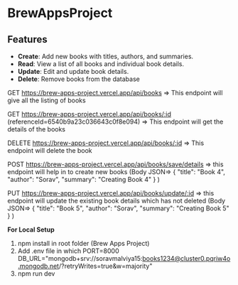 # BrewAppsProject

## Features

- **Create**: Add new books with titles, authors, and summaries.
- **Read**: View a list of all books and individual book details.
- **Update**: Edit and update book details.
- **Delete**: Remove books from the database

GET https://brew-apps-project.vercel.app/api/books => This endpoint will give all the listing of books

GET https://brew-apps-project.vercel.app/api/books/:id (referenceId=6540b9a23c036643c0f8e094) => This endpoint will get the details of the books 

DELETE https://brew-apps-project.vercel.app/api/books/:id => This endpoint will delete the book

POST https://brew-apps-project.vercel.app/api/books/save/details => this endpoint will help in to create new books (Body JSON=> {
    "title": "Book 4",
    "author": "Sorav",
    "summary": "Creating Book 4"
}
)

PUT https://brew-apps-project.vercel.app/api/books/update/:id => this endpoint will update the existing book details which has not deleted (Body JSON=> {
    "title": "Book 5",
    "author": "Sorav",
    "summary": "Creating Book 5"
}
)


**For Local Setup**
1. npm install in root folder (Brew Apps Project)
2. Add .env file in which PORT=8000 DB_URL="mongodb+srv://soravmalviya15:books1234@cluster0.pqriw4o.mongodb.net/?retryWrites=true&w=majority"
3. npm run dev